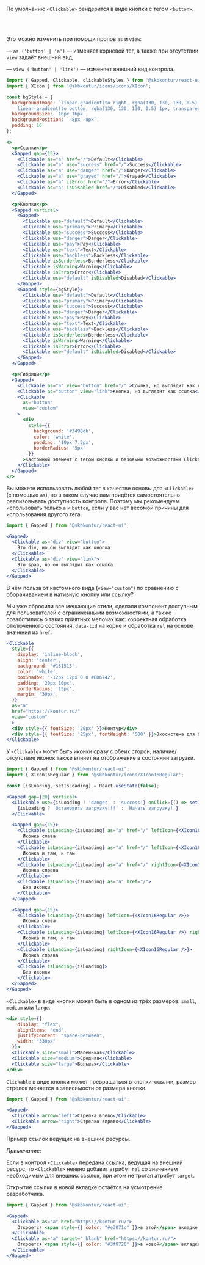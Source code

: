По умолчанию `<Clickable>` рендерится в виде кнопки с тегом `<button>`.

<br/>
<br/>

Это можно изменить при помощи пропов `as` и `view`:

— `as ('button' | 'a')` — изменяет корневой тег, а также при отсутствии `view` задаёт внешний вид;

— `view ('button' | 'link')` — изменяет внешний вид контрола.
```jsx harmony
import { Gapped, Clickable, clickableStyles } from '@skbkontur/react-ui';
import { XIcon } from '@skbkontur/icons/icons/XIcon';

const bgStyle = {
  backgroundImage: `linear-gradient(to right, rgba(130, 130, 130, 0.5) 1px, transparent 1px),
    linear-gradient(to bottom, rgba(130, 130, 130, 0.5) 1px, transparent 1px)`,
  backgroundSize: `16px 16px`,
  backgroundPosition: `-8px -8px`,
  padding: 16
};

<>
  <p>Ссылки</p>
  <Gapped gap={15}>
    <Clickable as="a" href="/">Default</Clickable>
    <Clickable as="a" use="success" href="/">Success</Clickable>
    <Clickable as="a" use="danger" href="/">Danger</Clickable>
    <Clickable as="a" use="grayed" href="/">Grayed</Clickable>
    <Clickable as="a" isError href="/">Error</Clickable>
    <Clickable as="a" isDisabled href="/">Disabled</Clickable>
  </Gapped>

  <p>Кнопки</p>
  <Gapped vertical>
    <Gapped>
      <Clickable use="default">Default</Clickable>
      <Clickable use="primary">Primary</Clickable>
      <Clickable use="success">Success</Clickable>
      <Clickable use="danger">Danger</Clickable>
      <Clickable use="pay">Pay</Clickable>
      <Clickable use="text">Text</Clickable>
      <Clickable use="backless">Backless</Clickable>
      <Clickable isBorderless>Borderless</Clickable>
      <Clickable isWarning>Warning</Clickable>
      <Clickable isError>Error</Clickable>
      <Clickable use="default" isDisabled>Disabled</Clickable>
    </Gapped>
    <Gapped style={bgStyle}>
      <Clickable use="default">Default</Clickable>
      <Clickable use="primary">Primary</Clickable>
      <Clickable use="success">Success</Clickable>
      <Clickable use="danger">Danger</Clickable>
      <Clickable use="pay">Pay</Clickable>
      <Clickable use="text">Text</Clickable>
      <Clickable use="backless">Backless</Clickable>
      <Clickable isBorderless>Borderless</Clickable>
      <Clickable isWarning>Warning</Clickable>
      <Clickable isError>Error</Clickable>
      <Clickable use="default" isDisabled>Disabled</Clickable>
    </Gapped>
  </Gapped>

  <p>Гибриды</p>
  <Gapped>
    <Clickable as="a" view="button" href="/" >Ссылка, но выглядит как кнопка</Clickable>
    <Clickable as="button" view="link">Кнопка, но выглядит как ссылка</Clickable>
    <Clickable
      as="button"
      view="custom"
    >
      <div
        style={{
          background: '#3498db',
          color: 'white',
          padding: '10px 7.5px',
          borderRadius: '5px'
        }}
      >Кастомный элемент с тегом кнопки и базовыми возможностями Clickable</div>
    </Clickable>
  </Gapped>
</>
```

Вы можете использовать любой тег в качестве основы для `<Clickable>` (с помощью `as`), но в таком случае вам придётся самостоятельно реализовывать доступность контрола. Поэтому мы рекомендуем использовать только `a` и `button`, если у вас нет весомой причины для использования другого тега.
```jsx harmony
import { Gapped } from '@skbkontur/react-ui';

<Gapped>
  <Clickable as="div" view="button">
    Это div, но он выглядит как кнопка
  </Clickable>
  <Clickable as="div" view="link">
    Это span, но он выглядит как ссылка
  </Clickable>
</Gapped>
```

В чём польза от кастомного вида (`view="custom"`) по сравнению с оборачиванием в нативную кнопку или ссылку?

Мы уже сбросили все мещающие стили, сделали компонент доступным для пользователей с ограниченными возможностями, а также позаботились о таких приятных мелочах как: корректная обработка отключенного состояния, `data-tid` на корне и обработка `rel` на основе значения из `href`.
```jsx harmony
<Clickable
  style={{
    display: 'inline-block',
    align: 'center',
    background: '#151515',
    color: 'white',
    boxShadow: '-12px 12px 0 0 #ED6742',
    padding: '20px 10px',
    borderRadius: '15px',
    margin: '30px',
  }}
  as="a"
  href="https://kontur.ru/"
  view="custom"
  >
  <div style={{ fontSize: '20px' }}>Контур</div>
  <div style={{ fontSize: '25px', fontWeight: '500' }}>Экосистема для бизнеса</div>
</Clickable>
```

У `<Clickable>` могут быть иконки сразу с обеих сторон, наличие/отсутствие иконок также влияет на отображение в состоянии загрузки.
```jsx harmony
import { Gapped } from '@skbkontur/react-ui';
import { XIcon16Regular } from '@skbkontur/icons/XIcon16Regular';

const [isLoading, setIsLoading] = React.useState(false);

<Gapped gap={20} vertical>
  <Clickable use={isLoading ? 'danger' : 'success'} onClick={() => setIsLoading(!isLoading)}>
    {isLoading ? 'Остановить загрузку!!!' : 'Начать загрузку!'}
  </Clickable>

  <Gapped gap={15}>
    <Clickable isLoading={isLoading} as="a" href="/" leftIcon={<XIcon16Regular />}>
      Иконка слева
    </Clickable>
    <Clickable isLoading={isLoading} as="a" href="/" leftIcon={<XIcon16Regular />} rightIcon={<XIcon16Regular />}>
      Иконка и там, и там
    </Clickable>
    <Clickable isLoading={isLoading} as="a" href="/" rightIcon={<XIcon16Regular />}>
      Иконка справа
    </Clickable>
    <Clickable isLoading={isLoading} as="a" href="/">
      Без иконки
    </Clickable>
  </Gapped>

  <Gapped gap={15}>
    <Clickable isLoading={isLoading} leftIcon={<XIcon16Regular />}>
      Иконка слева
    </Clickable>
    <Clickable isLoading={isLoading} leftIcon={<XIcon16Regular />} rightIcon={<XIcon16Regular />}>
      Иконка и там, и там
    </Clickable>
    <Clickable isLoading={isLoading} rightIcon={<XIcon16Regular />}>
      Иконка справа
    </Clickable>
    <Clickable isLoading={isLoading}>
      Без иконки
    </Clickable>
  </Gapped>
</Gapped>
```

`<Clickable>` в виде кнопки может быть в одном из трёх размеров: `small`, `medium` или `large`.
```jsx harmony
<div style={{
    display: "flex",
    alignItems: "end",
    justifyContent: "space-between",
    width: "330px"
  }}>
  <Clickable size="small">Маленькая</Clickable>
  <Clickable size="medium">Средняя</Clickable>
  <Clickable size="large">Большая</Clickable>
</div>
```

`Clickable` в виде кнопки может превращаться в кнопки-ссылки, размер стрелок меняется в зависимости от размера кнопки.
```jsx harmony
import { Gapped } from '@skbkontur/react-ui';

<Gapped>
  <Clickable arrow="left">Стрелка влево</Clickable>
  <Clickable arrow="right">Стрелка вправо</Clickable>
</Gapped>
```

Пример ссылок ведущих на внешние ресурсы.

_Примечание_:

Если в контрол `<Clickable>` передана ссылка, ведущая на внешний ресурс, то `<Clickable>` неявно добавит атрибут `rel` со значением необходимым для внешних ссылок, при этом не трогая атрибут `target`.

Открытие ссылки в новой вкладке остаётся на усмотрение разработчика.

```jsx harmony
import { Gapped } from '@skbkontur/react-ui';

<Gapped>
  <Clickable as="a" href="https://kontur.ru/">
    Откроется <span style={{ color: "#e3071c" }}>в этой</span> вкладке
  </Clickable>
  <Clickable as="a" target="_blank" href="https://kontur.ru/">
    Откроется <span style={{ color: "#3f9726" }}>в новой</span> вкладке
  </Clickable>
</Gapped>
```
